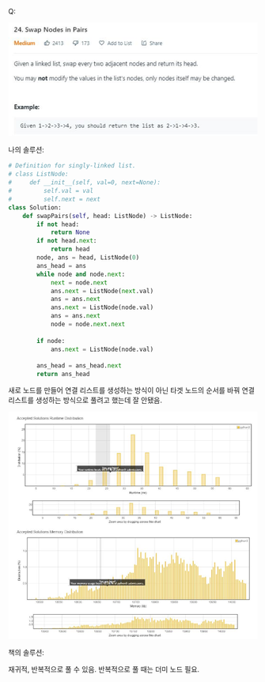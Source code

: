 Q:

![](./Figure/24(1).JPG)



나의 솔루션:

```python 
# Definition for singly-linked list.
# class ListNode:
#     def __init__(self, val=0, next=None):
#         self.val = val
#         self.next = next
class Solution:
    def swapPairs(self, head: ListNode) -> ListNode:
        if not head:
            return None
        if not head.next:
            return head
        node, ans = head, ListNode(0)
        ans_head = ans
        while node and node.next:
            next = node.next
            ans.next = ListNode(next.val)
            ans = ans.next
            ans.next = ListNode(node.val)
            ans = ans.next
            node = node.next.next
            
        if node:
            ans.next = ListNode(node.val)
            
        ans_head = ans_head.next
        return ans_head
```



새로 노드를 만들어 연결 리스트를 생성하는 방식이 아닌 타겟 노드의 순서를 바꿔 연결 리스트를 생성하는 방식으로 풀려고 했는데 잘 안됐음.



![](./Figure/24(2).JPG)



책의 솔루션:

재귀적, 반복적으로 풀 수 있음. 반복적으로 풀 때는 더미 노드 필요.

